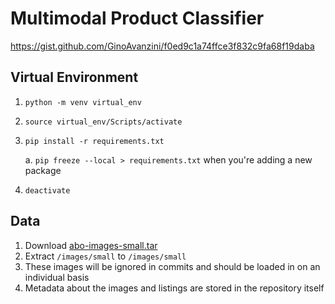 # Multimodal Product Classifier

https://gist.github.com/GinoAvanzini/f0ed9c1a74ffce3f832c9fa68f19daba

## Virtual Environment

1. `python -m venv virtual_env`
2. `source virtual_env/Scripts/activate`
3. `pip install -r requirements.txt`
   
   a. `pip freeze --local > requirements.txt` when you're adding a new package

3. `deactivate`

## Data

1. Download [abo-images-small.tar](https://amazon-berkeley-objects.s3.us-east-1.amazonaws.com/index.html)
2. Extract `/images/small` to `/images/small`
3. These images will be ignored in commits and should be loaded in on an individual basis
4. Metadata about the images and listings are stored in the repository itself